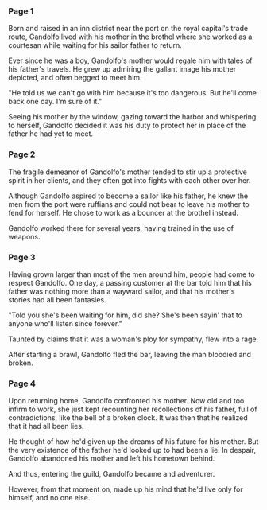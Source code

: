 ### Page 1

Born and raised in an inn district near the port on the royal capital's trade route, Gandolfo lived with his mother in the brothel where she worked as a courtesan while waiting for his sailor father to return.

Ever since he was a boy, Gandolfo's mother would regale him with tales of his father's travels. He grew up admiring the gallant image his mother depicted, and often begged to meet him.

"He told us we can't go with him because it's too dangerous. But he'll come back one day. I'm sure of it."

Seeing his mother by the window, gazing toward the harbor and whispering to herself, Gandolfo decided it was his duty to protect her in place of the father he had yet to meet.

### Page 2

The fragile demeanor of Gandolfo's mother tended to stir up a protective spirit in her clients, and they often got into fights with each other over her.

Although Gandolfo aspired to become a sailor like his father, he knew the men from the port were ruffians and could not bear to leave his mother to fend for herself. He chose to work as a bouncer at the brothel instead.

Gandolfo worked there for several years, having trained in the use of weapons.

### Page 3

Having grown larger than most of the men around him, people had come to respect Gandolfo. One day, a passing customer at the bar told him that his father was nothing more than a wayward sailor, and that his mother's stories had all been fantasies.

"Told you she's been waiting for him, did she? She's been sayin' that to anyone who'll listen since forever."

Taunted by claims that it was a woman's ploy for sympathy, flew into a rage.

After starting a brawl, Gandolfo fled the bar, leaving the man bloodied and broken.

### Page 4

Upon returning home, Gandolfo confronted his mother. Now old and too infirm to work, she just kept recounting her recollections of his father, full of contradictions, like the bell of a broken clock. It was then that he realized that it had all been lies.

He thought of how he'd given up the dreams of his future for his mother. But the very existence of the father he'd looked up to had been a lie. In despair, Gandolfo abandoned his mother and left his hometown behind.

And thus, entering the guild, Gandolfo became and adventurer.

However, from that moment on, made up his mind that he'd live only for himself, and no one else.
